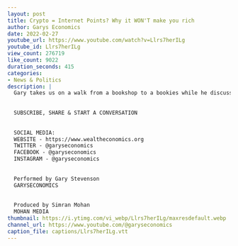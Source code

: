 ```yaml
---
layout: post
title: Crypto = Internet Points? Why it WON'T make you rich
author: Garys Economics
date: 2022-02-27
youtube_url: https://www.youtube.com/watch?v=Llrs7herILg
youtube_id: Llrs7herILg
view_count: 276719
like_count: 9022
duration_seconds: 415
categories:
- News & Politics
description: |
  Gary takes us on a walk from a bookshop to a bookies while he discusses the massive transfer of wealth that is occurring right now due to cryptocurrencies. He explains why all is not as it seems in the world of crypto & NFT and urges caution to the ordinary person on investing.
  
  
  SUBSCRIBE, SHARE & START A CONVERSATION
  
  
  SOCIAL MEDIA:
  WEBSITE - https://www.wealtheconomics.org
  TWITTER - @garyseconomics
  FACEBOOK - @garyseconomics
  INSTAGRAM - @garyseconomics
  
  
  Performed by Gary Stevenson
  GARYSECONOMICS
  
  
  Produced by Simran Mohan
  MOHAN MEDIA
thumbnail: https://i.ytimg.com/vi_webp/Llrs7herILg/maxresdefault.webp
channel_url: https://www.youtube.com/@garyseconomics
caption_file: captions/Llrs7herILg.vtt
---
```

